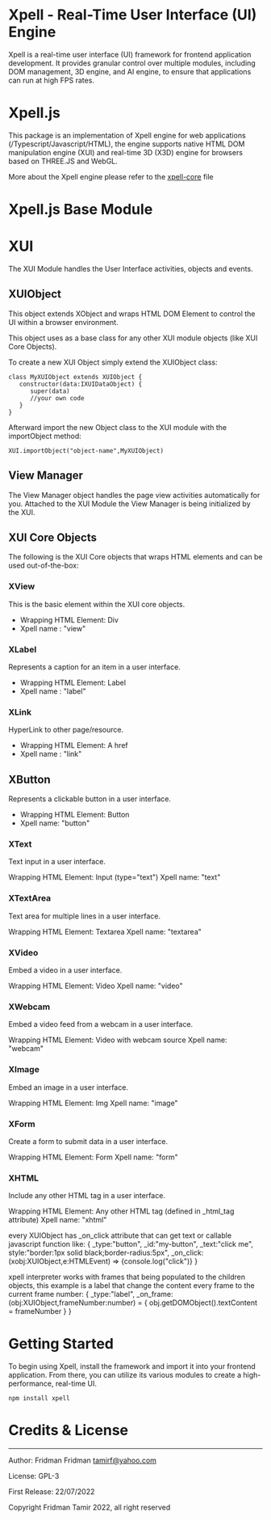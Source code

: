 # Xpell - Real-Time User Interface (UI) Engine

Xpell is a real-time user interface (UI) framework for frontend application development. It provides granular control over multiple modules, including DOM management, 3D engine, and AI engine, to ensure that applications can run at high FPS rates.


# Xpell.js

This package is an implementation of Xpell engine for web applications (/Typescript/Javascript/HTML), the engine supports native HTML DOM manipulation engine (XUI) and real-time 3D (X3D) engine for browsers based on THREE.JS and WebGL.

More about the Xpell engine please refer to the [xpell-core](xpell-core.md) file

# Xpell.js Base Module


# XUI
The XUI Module handles the User Interface activities, objects and events. 

## XUIObject

This object extends XObject and wraps HTML DOM Element to control the UI within a browser environment.

This object uses as a base class for any other XUI module objects (like XUI Core Objects).
 
To create a new XUI Object simply extend the XUIObject class:

```
class MyXUIObject extends XUIObject {
   constructor(data:IXUIDataObject) {
      super(data)
      //your own code
   }
}
```

Afterward import the new Object class to the XUI module with the importObject method:

```
XUI.importObject("object-name",MyXUIObject)
```

## View Manager
The View Manager object handles the page view activities automatically for you.
Attached to the XUI Module the View Manager is being initialized by the XUI.

## XUI Core Objects

The following is the XUI Core objects that wraps HTML elements and can be used out-of-the-box:


### XView
This is the basic element within the XUI core objects.

- Wrapping HTML Element: Div
- Xpell name : "view"

### XLabel
Represents a caption for an item in a user interface.

- Wrapping HTML Element: Label
- Xpell name : "label"


### XLink
HyperLink to other page/resource.

- Wrapping HTML Element: A href
- Xpell name : "link"

## XButton
Represents a clickable button in a user interface.

- Wrapping HTML Element: Button
- Xpell name: "button"

### XText
Text input in a user interface.

Wrapping HTML Element: Input (type="text")
Xpell name: "text"

### XTextArea
Text area for multiple lines in a user interface.

Wrapping HTML Element: Textarea
Xpell name: "textarea"

### XVideo
Embed a video in a user interface.

Wrapping HTML Element: Video
Xpell name: "video"

### XWebcam
Embed a video feed from a webcam in a user interface.

Wrapping HTML Element: Video with webcam source
Xpell name: "webcam"

### XImage
Embed an image in a user interface.

Wrapping HTML Element: Img
Xpell name: "image"

### XForm
Create a form to submit data in a user interface.

Wrapping HTML Element: Form
Xpell name: "form"

### XHTML
Include any other HTML tag in a user interface.

Wrapping HTML Element: Any other HTML tag (defined in _html_tag attribute)
Xpell name: "xhtml"



every XUIObject has _on_click attribute that can get text or callable javascript function like:
{
   _type:"button",
   _id:"my-button",
   _text:"click me",
   style:"border:1px solid black;border-radius:5px",
   _on_click:(xobj:XUIObject,e:HTMLEvent) => {console.log("click")}
}


xpell interpreter works with frames that being populated to the children objects, this example is a label that change the content every frame to the current frame number:
{
   _type:"label",
   _on_frame:(obj:XUIObject,frameNumber:number) = {
      obj.getDOMObject().textContent = frameNumber
   }
}


# Getting Started
To begin using Xpell, install the framework and import it into your frontend application. From there, you can utilize its various modules to create a high-performance, real-time UI.


```
npm install xpell
```




# Credits & License

 ---

 Author: Fridman Fridman <tamirf@yahoo.com>

 License:  GPL-3 

 First Release: 22/07/2022

 Copyright Fridman Tamir 2022, all right reserved




 